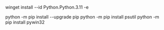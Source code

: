 winget install --id Python.Python.3.11 -e

python -m pip install --upgrade pip
python -m pip install psutil
python -m pip install pywin32
